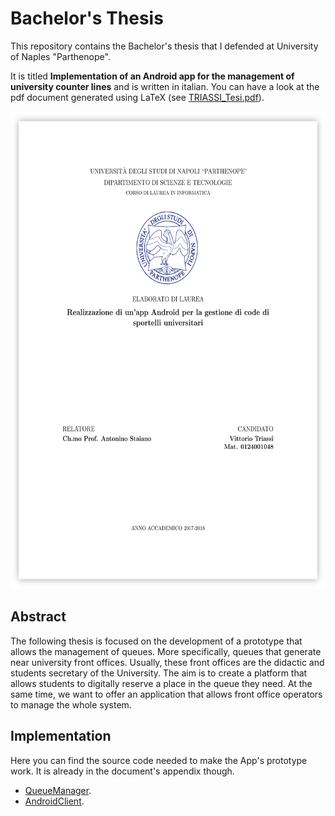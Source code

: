 # Bachelor's Thesis

This repository contains the Bachelor's thesis that I defended at University of Naples "Parthenope".

It is titled **Implementation of an Android app for the management of university counter lines** and is written in italian. You can have a look at the pdf document generated using LaTeX (see [TRIASSI_Tesi.pdf](https://github.com/vittoriotriassi/bachelors-thesis/blob/master/TRIASSI_Tesi.pdf)). 

<p align="center"><img src="https://github.com/vittoriotriassi/bachelors-thesis/blob/master/TRIASSI_Tesi.png" alt="TRIASSI_Tesi" width="598" height="764"></p>

## Abstract

The following thesis is focused on the development of a prototype that allows the management of queues. More specifically, queues that generate near university front offices. Usually, these front offices are the didactic and students secretary of the University. The aim is to create a platform that allows students to digitally reserve a place in the queue they need. At the same time, we want to offer an application that allows front office operators to manage the whole system.

## Implementation

Here you can find the source code needed to make the App's prototype work. It is already in the document's appendix though.

- [QueueManager](https://github.com/vittoriotriassi/QueueManager).
- [AndroidClient](https://github.com/vittoriotriassi/AndroidClient).
